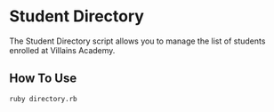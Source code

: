 # Student Directory #

The Student Directory script allows you to manage the list of students enrolled at Villains Academy.

## How To Use ##

```shell
ruby directory.rb
```
